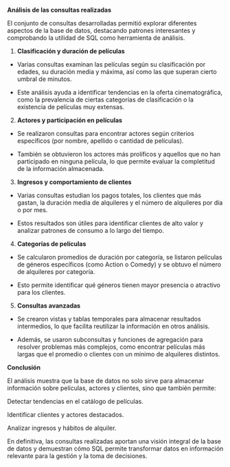
**Análisis de las consultas realizadas**

El conjunto de consultas desarrolladas permitió explorar diferentes aspectos de la base de datos, destacando patrones interesantes y comprobando la utilidad de SQL como herramienta de análisis.


1. **Clasificación y duración de películas**

* Varias consultas examinan las películas según su clasificación por edades, su duración media y máxima, así como las que superan cierto umbral de minutos.

* Este análisis ayuda a identificar tendencias en la oferta cinematográfica, como la prevalencia de ciertas categorías de clasificación o la existencia de películas muy extensas.


2. **Actores y participación en películas**

* Se realizaron consultas para encontrar actores según criterios específicos (por nombre, apellido o cantidad de películas).

* También se obtuvieron los actores más prolíficos y aquellos que no han participado en ninguna película, lo que permite evaluar la completitud de la información almacenada.


3. **Ingresos y comportamiento de clientes**

* Varias consultas estudian los pagos totales, los clientes que más gastan, la duración media de alquileres y el número de alquileres por día o por mes.

* Estos resultados son útiles para identificar clientes de alto valor y analizar patrones de consumo a lo largo del tiempo.


4. **Categorías de películas**

* Se calcularon promedios de duración por categoría, se listaron películas de géneros específicos (como Action o Comedy) y se obtuvo el número de alquileres por categoría.

* Esto permite identificar qué géneros tienen mayor presencia o atractivo para los clientes.


5. **Consultas avanzadas**

* Se crearon vistas y tablas temporales para almacenar resultados intermedios, lo que facilita reutilizar la información en otros análisis.

* Además, se usaron subconsultas y funciones de agregación para resolver problemas más complejos, como encontrar películas más largas que el promedio o clientes con un mínimo de alquileres distintos.


**Conclusión**

El análisis muestra que la base de datos no solo sirve para almacenar información sobre películas, actores y clientes, sino que también permite:

Detectar tendencias en el catálogo de películas.

Identificar clientes y actores destacados.

Analizar ingresos y hábitos de alquiler.

En definitiva, las consultas realizadas aportan una visión integral de la base de datos y demuestran cómo SQL permite transformar datos en información relevante para la gestión y la toma de decisiones.